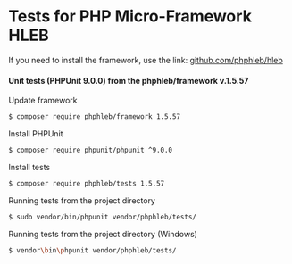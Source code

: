 Tests for PHP Micro-Framework HLEB
=====================

 If you need to install the framework, use the link: [github.com/phphleb/hleb](https://github.com/phphleb/hleb) 
 
 
 #### Unit tests (PHPUnit 9.0.0) from the phphleb/framework v.1.5.57

Update framework

```bash
$ composer require phphleb/framework 1.5.57
```

Install PHPUnit

```bash
$ composer require phpunit/phpunit ^9.0.0
```

Install tests

```bash
$ composer require phphleb/tests 1.5.57
```

Running tests from the project directory

```bash
$ sudo vendor/bin/phpunit vendor/phphleb/tests/
```

Running tests from the project directory (Windows)

```bash
$ vendor\bin\phpunit vendor/phphleb/tests/
```
